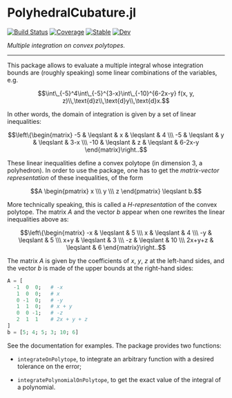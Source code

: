 # PolyhedralCubature.jl

[![Build Status](https://github.com/stla/PolyhedralCubature.jl/actions/workflows/test.yml/badge.svg?branch=main)](https://github.com/stla/PolyhedralCubature.jl/actions/workflows/test.yml?query=branch%3Amain)
[![Coverage](https://codecov.io/gh/stla/PolyhedralCubature.jl/branch/main/graph/badge.svg)](https://codecov.io/gh/stla/PolyhedralCubature.jl)
[![Stable](https://img.shields.io/badge/docs-stable-blue.svg)](https://stla.github.io/PolyhedralCubature.jl/stable)
[![Dev](https://img.shields.io/badge/docs-dev-blue.svg)](https://stla.github.io/PolyhedralCubature.jl/dev)

*Multiple integration on convex polytopes.*

___

This package allows to evaluate a multiple integral whose integration 
bounds are (roughly speaking) some linear combinations of the variables, e.g.

$$\int\_{-5}^4\int\_{-5}^{3-x}\int\_{-10}^{6-2x-y} f(x, y, z)\\,\text{d}z\\,\text{d}y\\,\text{d}x.$$

In other words, the domain of integration is given by a set of linear 
inequalities:

$$\left\{\begin{matrix} -5  & \leqslant & x & \leqslant & 4 \\\ -5  & \leqslant & y & \leqslant & 3-x \\\ -10 & \leqslant & z & \leqslant & 6-2x-y \end{matrix}\right..$$

These linear inequalities define a convex polytope (in dimension 3, a 
polyhedron). 
In order to use the package, one has to get the *matrix-vector representation* 
of these inequalities, of the form

$$A \begin{pmatrix} x \\\ y \\\ z \end{pmatrix} \leqslant b.$$

More technically speaking, this is called a *H-representation* of the convex polytope.
The matrix $A$ and the vector $b$ appear when one rewrites the linear 
inequalities above as:

$$\left\{\begin{matrix} -x & \leqslant & 5 \\\ x & \leqslant & 4 \\\ -y & \leqslant & 5 \\\ x+y & \leqslant & 3 \\\ -z & \leqslant & 10 \\\ 2x+y+z & \leqslant & 6 \end{matrix}\right..$$

The matrix $A$ is given by the coefficients of $x$, $y$, $z$ at the 
left-hand sides, and the vector $b$ is made of the upper bounds at the 
right-hand sides:

```julia
A = [
  -1  0  0;   # -x
   1  0  0;   # x
   0 -1  0;   # -y
   1  1  0;   # x + y
   0  0 -1;   # -z
   2  1  1    # 2x + y + z
]
b = [5; 4; 5; 3; 10; 6]
```

See the documentation for examples. 
The package provides two functions:

- `integrateOnPolytope`, to integrate an arbitrary function with a desired 
tolerance on the error;

- `integratePolynomialOnPolytope`, to get the exact value of the integral of 
a polynomial. 

